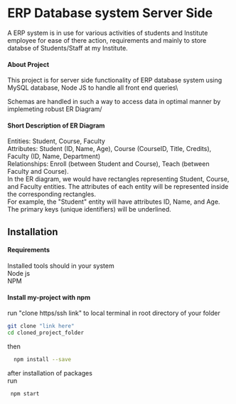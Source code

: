 
# ERP Database system Server Side

A ERP system is in use for various activities of students and Institute employee for ease of there action, requirements and mainly to store databse of Students/Staff at my Institute.

#### About Project
This project is for server side functionality of ERP database system using MySQL database, Node JS to handle all front end queries\

Schemas are handled in such a way to access data in optimal manner by implemeting robust ER Diagram/

#### Short Description of ER Diagram
Entities: Student, Course, Faculty\
Attributes: Student (ID, Name, Age), Course (CourseID, Title, Credits), Faculty (ID, Name, Department)\
Relationships: Enroll (between Student and Course), Teach (between Faculty and Course).\
In the ER diagram, we would have rectangles representing Student, Course, and Faculty entities. The attributes of each entity will be represented inside the corresponding rectangles.
\
For example, the "Student" entity will have attributes ID, Name, and Age.\
The primary keys (unique identifiers) will be underlined.

 


## Installation

#### Requirements

Installed tools should in your system\
Node js\
NPM 

#### Install my-project with npm

run "clone https/ssh link" to local terminal in root directory of your folder
```bash
git clone "link here"
cd cloned_project_folder
```
then

```bash
  npm install --save
```

after installation of packages  
run
```bash
 npm start
 ```



